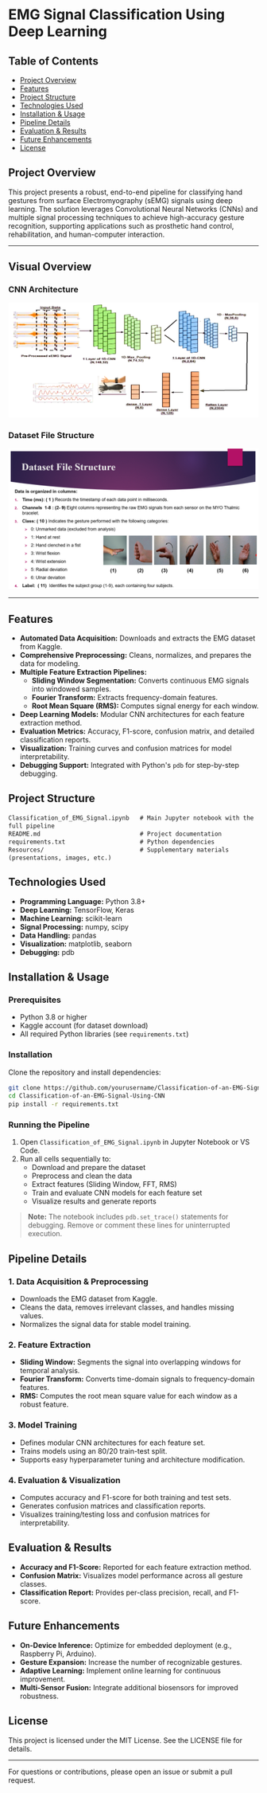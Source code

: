 # EMG Signal Classification Using Deep Learning

## Table of Contents
- [Project Overview](#project-overview)
- [Features](#features)
- [Project Structure](#project-structure)
- [Technologies Used](#technologies-used)
- [Installation & Usage](#installation--usage)
- [Pipeline Details](#pipeline-details)
- [Evaluation & Results](#evaluation--results)
- [Future Enhancements](#future-enhancements)
- [License](#license)

## Project Overview

This project presents a robust, end-to-end pipeline for classifying hand gestures from surface Electromyography (sEMG) signals using deep learning. The solution leverages Convolutional Neural Networks (CNNs) and multiple signal processing techniques to achieve high-accuracy gesture recognition, supporting applications such as prosthetic hand control, rehabilitation, and human-computer interaction.

---

## Visual Overview

### CNN Architecture

![CNN Architecture](Resources/CNN_architecture.png)

### Dataset File Structure

![Dataset File Structure](Resources/DatasetFile%20Structure.png)

---

## Features

- **Automated Data Acquisition:** Downloads and extracts the EMG dataset from Kaggle.
- **Comprehensive Preprocessing:** Cleans, normalizes, and prepares the data for modeling.
- **Multiple Feature Extraction Pipelines:**
  - **Sliding Window Segmentation:** Converts continuous EMG signals into windowed samples.
  - **Fourier Transform:** Extracts frequency-domain features.
  - **Root Mean Square (RMS):** Computes signal energy for each window.
- **Deep Learning Models:** Modular CNN architectures for each feature extraction method.
- **Evaluation Metrics:** Accuracy, F1-score, confusion matrix, and detailed classification reports.
- **Visualization:** Training curves and confusion matrices for model interpretability.
- **Debugging Support:** Integrated with Python's `pdb` for step-by-step debugging.

## Project Structure

```
Classification_of_EMG_Signal.ipynb   # Main Jupyter notebook with the full pipeline
README.md                            # Project documentation
requirements.txt                     # Python dependencies
Resources/                           # Supplementary materials (presentations, images, etc.)
```

## Technologies Used

- **Programming Language:** Python 3.8+
- **Deep Learning:** TensorFlow, Keras
- **Machine Learning:** scikit-learn
- **Signal Processing:** numpy, scipy
- **Data Handling:** pandas
- **Visualization:** matplotlib, seaborn
- **Debugging:** pdb

## Installation & Usage

### Prerequisites

- Python 3.8 or higher
- Kaggle account (for dataset download)
- All required Python libraries (see `requirements.txt`)

### Installation

Clone the repository and install dependencies:

```sh
git clone https://github.com/yourusername/Classification-of-an-EMG-Signal-Using-CNN.git
cd Classification-of-an-EMG-Signal-Using-CNN
pip install -r requirements.txt
```

### Running the Pipeline

1. Open `Classification_of_EMG_Signal.ipynb` in Jupyter Notebook or VS Code.
2. Run all cells sequentially to:
   - Download and prepare the dataset
   - Preprocess and clean the data
   - Extract features (Sliding Window, FFT, RMS)
   - Train and evaluate CNN models for each feature set
   - Visualize results and generate reports

> **Note:** The notebook includes `pdb.set_trace()` statements for debugging. Remove or comment these lines for uninterrupted execution.

## Pipeline Details

### 1. Data Acquisition & Preprocessing
- Downloads the EMG dataset from Kaggle.
- Cleans the data, removes irrelevant classes, and handles missing values.
- Normalizes the signal data for stable model training.

### 2. Feature Extraction
- **Sliding Window:** Segments the signal into overlapping windows for temporal analysis.
- **Fourier Transform:** Converts time-domain signals to frequency-domain features.
- **RMS:** Computes the root mean square value for each window as a robust feature.

### 3. Model Training
- Defines modular CNN architectures for each feature set.
- Trains models using an 80/20 train-test split.
- Supports easy hyperparameter tuning and architecture modification.

### 4. Evaluation & Visualization
- Computes accuracy and F1-score for both training and test sets.
- Generates confusion matrices and classification reports.
- Visualizes training/testing loss and confusion matrices for interpretability.

## Evaluation & Results

- **Accuracy and F1-Score:** Reported for each feature extraction method.
- **Confusion Matrix:** Visualizes model performance across all gesture classes.
- **Classification Report:** Provides per-class precision, recall, and F1-score.

## Future Enhancements

- **On-Device Inference:** Optimize for embedded deployment (e.g., Raspberry Pi, Arduino).
- **Gesture Expansion:** Increase the number of recognizable gestures.
- **Adaptive Learning:** Implement online learning for continuous improvement.
- **Multi-Sensor Fusion:** Integrate additional biosensors for improved robustness.

## License

This project is licensed under the MIT License. See the LICENSE file for details.

---

For questions or contributions, please open an issue or submit a pull request.

